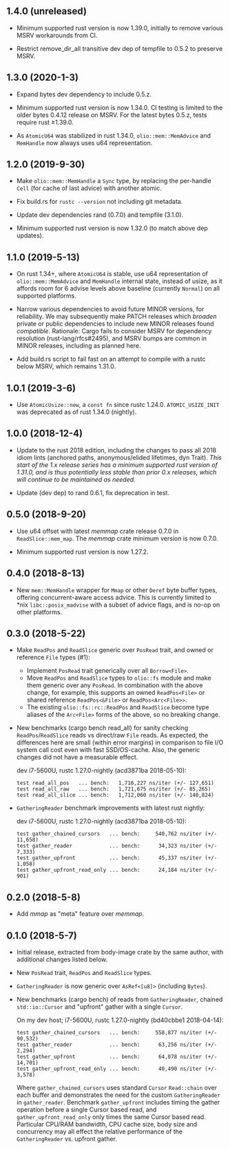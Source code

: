 ## 1.4.0 (unreleased)

* Minimum supported rust version is now 1.39.0, initially to remove
  various MSRV workarounds from CI.

* Restrict remove_dir_all transitive dev dep of tempfile to 0.5.2 to preserve
  MSRV.

## 1.3.0 (2020-1-3)
* Expand bytes dev dependency to include 0.5.z.

* Minimum supported rust version is now 1.34.0. CI testing is limited to the
  older bytes 0.4.12 release on MSRV.  For the latest bytes 0.5.z, tests
  require rust ≥1.39.0.

* As `AtomicU64` was stabilized in rust 1.34.0, `olio::mem::MemAdvice` and
  `MemHandle` now always uses u64 representation.

## 1.2.0 (2019-9-30)
* Make `olio::mem::MemHandle` a `Sync` type, by replacing the per-handle `Cell`
  (for cache of last advice) with another atomic.

* Fix build.rs for `rustc --version` not including git metadata.

* Update dev dependencies rand (0.7.0) and tempfile (3.1.0).

* Minimum supported rust version is now 1.32.0 (to match above dep updates).

## 1.1.0 (2019-5-13)
* On rust 1.34+, where `AtomicU64` is stable, use u64 representation of
  `olio::mem::MemAdvice` and `MemHandle` internal state, instead of usize, as
  it affords room for 6 advise levels above baseline (currently `Normal`) on
  all supported platforms.

* Narrow various dependencies to avoid future MINOR versions, for reliability.
  We may subsequently make PATCH releases which _broaden_ private or public
  dependencies to include new MINOR releases found _compatible_. Rationale:
  Cargo fails to consider MSRV for dependency resolution (rust-lang/rfcs#2495),
  and MSRV bumps are common in MINOR releases, including as planned here.

* Add build.rs script to fail fast on an attempt to compile with a rustc below
  MSRV, which remains 1.31.0.

## 1.0.1 (2019-3-6)
* Use `AtomicUsize::new`, a `const fn` since rustc 1.24.0. `ATOMIC_USIZE_INIT`
  was deprecated as of rust 1.34.0 (nightly).

## 1.0.0 (2018-12-4)
* Update to the rust 2018 edition, including the changes to pass all 2018 idiom
  lints (anchored paths, anonymous/elided lifetimes, dyn Trait).  _This start
  of the 1.x release series has a minimum supported rust version of 1.31.0, and
  is thus potentially less stable than prior 0.x releases, which will continue
  to be maintained as needed._

* Update (dev dep) to rand 0.6.1, fix deprecation in test.

## 0.5.0 (2018-9-20)
* Use u64 offset with latest *memmap* crate release 0.7.0 in
  `ReadSlice::mem_map`. The *memmap* crate minimum version is now 0.7.0.

* Minimum supported rust version is now 1.27.2.

## 0.4.0 (2018-8-13)
* New `mem::MemHandle` wrapper for `Mmap` or other `Deref` byte buffer types,
  offering concurrent-aware access advice. This is currently limited to \*nix
  `libc::posix_madvise` with a subset of advice flags, and is no-op on other
  platforms.

## 0.3.0 (2018-5-22)
* Make `ReadPos` and `ReadSlice` generic over `PosRead` trait, and owned or
  reference `File` types (#1):
  * Implement `PosRead` trait generically over all `Borrow<File>`.
  * Move `ReadPos` and `ReadSlice` types to `olio::fs` module and make them
    generic over any `PosRead`. In combination with the above change, for
    example, this supports an owned `ReadPos<File>` or shared reference
    `ReadPos<&File>` or `ReadPos<Arc<File>>`.
  * The existing `olio::fs::rc::ReadPos` and `ReadSlice` become type aliases
    of the `Arc<File>` forms of the above, so no breaking change.

* New benchmarks (cargo bench read_all) for sanity checking
  `ReadPos`/`ReadSlice` reads vs direct/raw `File` reads. As expected, the
  differences here are small (within error margins) in comparison to file I/O
  system call cost even with fast SSD/OS-cache. Also, the generic changes did
  not have a measurable effect.

  dev i7-5600U, rustc 1.27.0-nightly (acd3871ba 2018-05-10):
  ``` text
  test read_all_pos   ... bench:   1,716,227 ns/iter (+/- 127,651)
  test read_all_raw   ... bench:   1,721,675 ns/iter (+/- 85,265)
  test read_all_slice ... bench:   1,712,060 ns/iter (+/- 140,824)
  ```

* `GatheringReader` benchmark improvements with latest rust nightly:

  dev i7-5600U, rustc 1.27.0-nightly (acd3871ba 2018-05-10):
  ``` text
  test gather_chained_cursors   ... bench:     540,762 ns/iter (+/- 11,658)
  test gather_reader            ... bench:      34,323 ns/iter (+/- 7,333)
  test gather_upfront           ... bench:      45,337 ns/iter (+/- 1,058)
  test gather_upfront_read_only ... bench:      24,184 ns/iter (+/- 901)
  ```

## 0.2.0 (2018-5-8)
* Add _mmap_ as "meta" feature over _memmap_.

## 0.1.0 (2018-5-7)
* Initial release, extracted from body-image crate by the same author,
  with additional changes listed below.

* New `PosRead` trait, `ReadPos` and `ReadSlice` types.

* `GatheringReader` is now generic over `AsRef<[u8]>` (including
  `Bytes`).

* New benchmarks (cargo bench) of reads from `GatheringReader`,
  chained `std::io::Cursor` and "upfront" gather with a single `Cursor`.

  On my dev host; i7-5600U, rustc 1.27.0-nightly (bd40cbbe1 2018-04-14):
  ``` text
  test gather_chained_cursors   ... bench:     558,877 ns/iter (+/- 90,532)
  test gather_reader            ... bench:      63,256 ns/iter (+/- 2,294)
  test gather_upfront           ... bench:      64,078 ns/iter (+/- 14,701)
  test gather_upfront_read_only ... bench:      40,490 ns/iter (+/- 3,578)
  ```

  Where `gather_chained_cursors` uses standard `Cursor` `Read::chain`
  over each buffer and demonstrates the need for the custom
  `GatheringReader` in `gather_reader`.  Benchmark `gather_upfront`
  includes timing the gather operation before a single Cursor
  based read, and `gather_upfront_read_only` only times the same
  Cursor based read.  Particular CPU/RAM bandwidth, CPU cache size,
  body size and concurrency may all effect the relative performance of
  the `GatheringReader` vs. upfront gather.
